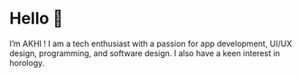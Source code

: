 # Hello 👋 #

I’m AKHI ! I am a tech enthusiast with a passion for app development, UI/UX design, programming, and software design. I also have a keen interest in horology.
